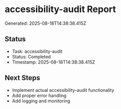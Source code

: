 # accessibility-audit Report

Generated: 2025-08-18T14:38:38.415Z

## Status
- Task: accessibility-audit
- Status: Completed
- Timestamp: 2025-08-18T14:38:38.415Z

## Next Steps
- Implement actual accessibility-audit functionality
- Add proper error handling
- Add logging and monitoring
